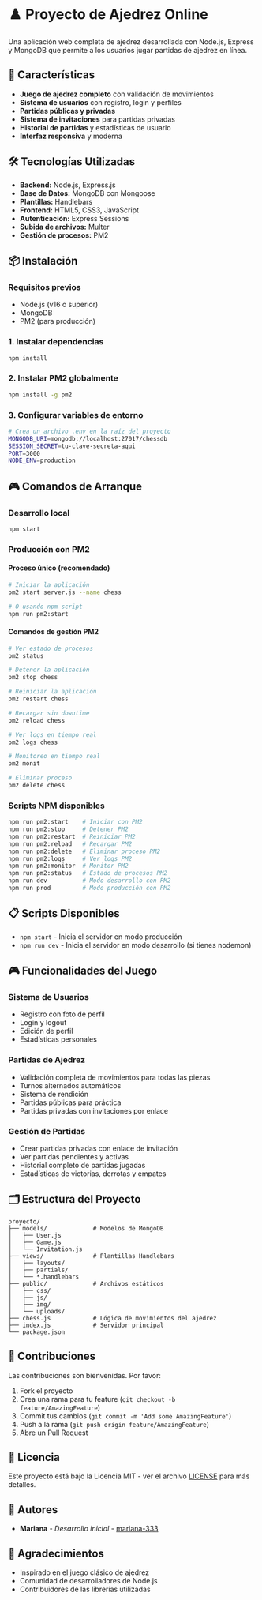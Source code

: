 # ♟️ Proyecto de Ajedrez Online

Una aplicación web completa de ajedrez desarrollada con Node.js, Express y MongoDB que permite a los usuarios jugar partidas de ajedrez en línea.

## 🚀 Características

- **Juego de ajedrez completo** con validación de movimientos
- **Sistema de usuarios** con registro, login y perfiles
- **Partidas públicas y privadas**
- **Sistema de invitaciones** para partidas privadas
- **Historial de partidas** y estadísticas de usuario
- **Interfaz responsiva** y moderna

## 🛠️ Tecnologías Utilizadas

- **Backend:** Node.js, Express.js
- **Base de Datos:** MongoDB con Mongoose
- **Plantillas:** Handlebars
- **Frontend:** HTML5, CSS3, JavaScript
- **Autenticación:** Express Sessions
- **Subida de archivos:** Multer
- **Gestión de procesos:** PM2

## 📦 Instalación

### Requisitos previos
- Node.js (v16 o superior)
- MongoDB
- PM2 (para producción)

### 1. Instalar dependencias
```bash
npm install
```

### 2. Instalar PM2 globalmente
```bash
npm install -g pm2
```

### 3. Configurar variables de entorno
```bash
# Crea un archivo .env en la raíz del proyecto
MONGODB_URI=mongodb://localhost:27017/chessdb
SESSION_SECRET=tu-clave-secreta-aqui
PORT=3000
NODE_ENV=production
```

## 🎮 Comandos de Arranque

### Desarrollo local
```bash
npm start
```

### Producción con PM2

#### Proceso único (recomendado)
```bash
# Iniciar la aplicación
pm2 start server.js --name chess

# O usando npm script
npm run pm2:start
```

#### Comandos de gestión PM2
```bash
# Ver estado de procesos
pm2 status

# Detener la aplicación
pm2 stop chess

# Reiniciar la aplicación
pm2 restart chess

# Recargar sin downtime
pm2 reload chess

# Ver logs en tiempo real
pm2 logs chess

# Monitoreo en tiempo real
pm2 monit

# Eliminar proceso
pm2 delete chess
```

### Scripts NPM disponibles
```bash
npm run pm2:start    # Iniciar con PM2
npm run pm2:stop     # Detener PM2
npm run pm2:restart  # Reiniciar PM2
npm run pm2:reload   # Recargar PM2
npm run pm2:delete   # Eliminar proceso PM2
npm run pm2:logs     # Ver logs PM2
npm run pm2:monitor  # Monitor PM2
npm run pm2:status   # Estado de procesos PM2
npm run dev          # Modo desarrollo con PM2
npm run prod         # Modo producción con PM2
```

## 📋 Scripts Disponibles

- `npm start` - Inicia el servidor en modo producción
- `npm run dev` - Inicia el servidor en modo desarrollo (si tienes nodemon)

## 🎮 Funcionalidades del Juego

### Sistema de Usuarios
- Registro con foto de perfil
- Login y logout
- Edición de perfil
- Estadísticas personales

### Partidas de Ajedrez
- Validación completa de movimientos para todas las piezas
- Turnos alternados automáticos
- Sistema de rendición
- Partidas públicas para práctica
- Partidas privadas con invitaciones por enlace

### Gestión de Partidas
- Crear partidas privadas con enlace de invitación
- Ver partidas pendientes y activas
- Historial completo de partidas jugadas
- Estadísticas de victorias, derrotas y empates

## 🗂️ Estructura del Proyecto

```
proyecto/
├── models/             # Modelos de MongoDB
│   ├── User.js
│   ├── Game.js
│   └── Invitation.js
├── views/              # Plantillas Handlebars
│   ├── layouts/
│   ├── partials/
│   └── *.handlebars
├── public/             # Archivos estáticos
│   ├── css/
│   ├── js/
│   ├── img/
│   └── uploads/
├── chess.js            # Lógica de movimientos del ajedrez
├── index.js            # Servidor principal
└── package.json
```

## 🤝 Contribuciones

Las contribuciones son bienvenidas. Por favor:

1. Fork el proyecto
2. Crea una rama para tu feature (`git checkout -b feature/AmazingFeature`)
3. Commit tus cambios (`git commit -m 'Add some AmazingFeature'`)
4. Push a la rama (`git push origin feature/AmazingFeature`)
5. Abre un Pull Request

## 📄 Licencia

Este proyecto está bajo la Licencia MIT - ver el archivo [LICENSE](LICENSE) para más detalles.

## 👥 Autores

- **Mariana** - *Desarrollo inicial* - [mariana-333](https://github.com/mariana-333)

## 🙏 Agradecimientos

- Inspirado en el juego clásico de ajedrez
- Comunidad de desarrolladores de Node.js
- Contribuidores de las librerías utilizadas
